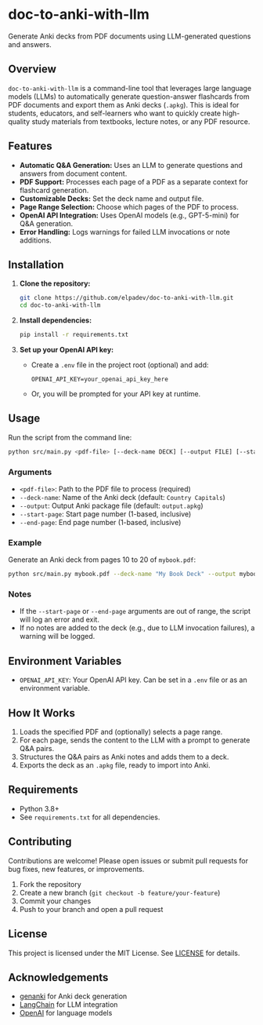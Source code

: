 # doc-to-anki-with-llm

Generate Anki decks from PDF documents using LLM-generated questions and answers.

## Overview

`doc-to-anki-with-llm` is a command-line tool that leverages large language models (LLMs) to automatically generate question-answer flashcards from PDF documents and export them as Anki decks (`.apkg`). This is ideal for students, educators, and self-learners who want to quickly create high-quality study materials from textbooks, lecture notes, or any PDF resource.

## Features

- **Automatic Q&A Generation:** Uses an LLM to generate questions and answers from document content.
- **PDF Support:** Processes each page of a PDF as a separate context for flashcard generation.
- **Customizable Decks:** Set the deck name and output file.
- **Page Range Selection:** Choose which pages of the PDF to process.
- **OpenAI API Integration:** Uses OpenAI models (e.g., GPT-5-mini) for Q&A generation.
- **Error Handling:** Logs warnings for failed LLM invocations or note additions.

## Installation

1. **Clone the repository:**
    ```bash
    git clone https://github.com/elpadev/doc-to-anki-with-llm.git
    cd doc-to-anki-with-llm
    ```

2. **Install dependencies:**
    ```bash
    pip install -r requirements.txt
    ```

3. **Set up your OpenAI API key:**
    - Create a `.env` file in the project root (optional) and add:
      ```env
      OPENAI_API_KEY=your_openai_api_key_here
      ```
    - Or, you will be prompted for your API key at runtime.

## Usage

Run the script from the command line:

```bash
python src/main.py <pdf-file> [--deck-name DECK] [--output FILE] [--start-page N] [--end-page M]
```

### Arguments

- `<pdf-file>`: Path to the PDF file to process (required)
- `--deck-name`: Name of the Anki deck (default: `Country Capitals`)
- `--output`: Output Anki package file (default: `output.apkg`)
- `--start-page`: Start page number (1-based, inclusive)
- `--end-page`: End page number (1-based, inclusive)

### Example

Generate an Anki deck from pages 10 to 20 of `mybook.pdf`:

```bash
python src/main.py mybook.pdf --deck-name "My Book Deck" --output mybook.apkg --start-page 10 --end-page 20
```

### Notes

- If the `--start-page` or `--end-page` arguments are out of range, the script will log an error and exit.
- If no notes are added to the deck (e.g., due to LLM invocation failures), a warning will be logged.

## Environment Variables

- `OPENAI_API_KEY`: Your OpenAI API key. Can be set in a `.env` file or as an environment variable.

## How It Works

1. Loads the specified PDF and (optionally) selects a page range.
2. For each page, sends the content to the LLM with a prompt to generate Q&A pairs.
3. Structures the Q&A pairs as Anki notes and adds them to a deck.
4. Exports the deck as an `.apkg` file, ready to import into Anki.

## Requirements

- Python 3.8+
- See `requirements.txt` for all dependencies.

## Contributing

Contributions are welcome! Please open issues or submit pull requests for bug fixes, new features, or improvements.

1. Fork the repository
2. Create a new branch (`git checkout -b feature/your-feature`)
3. Commit your changes
4. Push to your branch and open a pull request

## License

This project is licensed under the MIT License. See [LICENSE](LICENSE) for details.

## Acknowledgements

- [genanki](https://github.com/kerrickstaley/genanki) for Anki deck generation
- [LangChain](https://github.com/langchain-ai/langchain) for LLM integration
- [OpenAI](https://openai.com/) for language models
